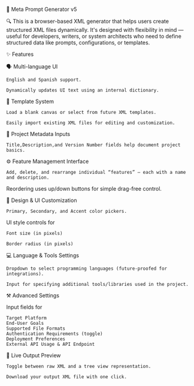 🧰 Meta Prompt Generator v5

🔍 This is a browser-based XML generator that helps users create structured XML files dynamically. It's designed with flexibility in mind — useful for developers, writers, or system architects who need to define structured data like prompts, configurations, or templates.

✨ Features

🗣️ Multi-language UI

    English and Spanish support.

    Dynamically updates UI text using an internal dictionary.

📁 Template System

    Load a blank canvas or select from future XML templates.

    Easily import existing XML files for editing and customization.

📝 Project Metadata Inputs

    Title,Description,and Version Number fields help document project basics.

⚙️ Feature Management Interface

    Add, delete, and rearrange individual “features” — each with a name and description.

Reordering uses up/down buttons for simple drag-free control.

🎨 Design & UI Customization

    Primary, Secondary, and Accent color pickers.

UI style controls for

    Font size (in pixels)

    Border radius (in pixels)

💻 Language & Tools Settings

    Dropdown to select programming languages (future-proofed for integrations).

    Input for specifying additional tools/libraries used in the project.

⚒️ Advanced Settings

Input fields for

    Target Platform
    End-User Goals
    Supported File Formats
    Authentication Requirements (toggle)
    Deployment Preferences
    External API Usage & API Endpoint

🧾 Live Output Preview

    Toggle between raw XML and a tree view representation.

    Download your output XML file with one click.